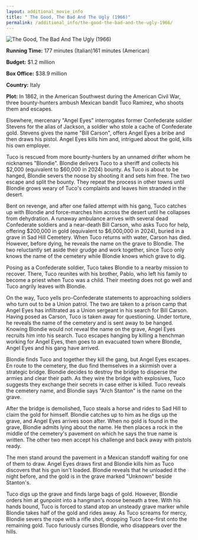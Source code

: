 ```yaml
---
layout: additional_movie_info
title: " The Good, The Bad And The Ugly (1966)"
permalink: /additional_info/the-good-the-bad-and-the-ugly-1966/
---
```


![ The Good, The Bad And The Ugly (1966)](https://upload.wikimedia.org/wikipedia/en/thumb/4/45/Good_the_bad_and_the_ugly_poster.jpg/220px-Good_the_bad_and_the_ugly_poster.jpg)

**Running Time:** 177 minutes (Italian)161 minutes (American)

**Budget:** $1.2 million

**Box Office:** $38.9 million

**Country:** Italy

**Plot:** In 1862, in the American Southwest during the American Civil War, three bounty-hunters ambush Mexican bandit Tuco Ramirez, who shoots them and escapes.

Elsewhere, mercenary "Angel Eyes" interrogates former Confederate soldier Stevens for the alias of Jackson, a soldier who stole a cache of Confederate gold. Stevens gives the name "Bill Carson", offers Angel Eyes a bribe and then draws his pistol. Angel Eyes kills him and, intrigued about the gold, kills his own employer.

Tuco is rescued from more bounty-hunters by an unnamed drifter whom he nicknames "Blondie". Blondie delivers Tuco to a sheriff and collects his $2,000 (equivalent to $60,000 in 2024)  bounty. As Tuco is about to be hanged, Blondie severs the noose by shooting it and sets him free. The two escape and split the bounty. They repeat the process in other towns until Blondie grows weary of Tuco's complaints and leaves him stranded in the desert.

Bent on revenge, and after one failed attempt with his gang, Tuco catches up with Blondie and force-marches him across the desert until he collapses from dehydration. A runaway ambulance arrives with several dead Confederate soldiers and a near-death Bill Carson, who asks Tuco for help, offering $200,000 in gold (equivalent to $6,000,000 in 2024), buried in a grave in Sad Hill Cemetery. When Tuco returns with water, Carson has died. However, before dying, he reveals the name on the grave to Blondie. The two reluctantly set aside their grudge and work together, since Tuco only knows the name of the cemetery while Blondie knows which grave to dig.

Posing as a Confederate soldier, Tuco takes Blondie to a nearby mission to recover. There, Tuco reunites with his brother, Pablo, who left his family to become a priest when Tuco was a child. Their meeting does not go well and Tuco angrily leaves with Blondie.

On the way, Tuco yells pro-Confederate statements to approaching soldiers who turn out to be a Union patrol. The two are taken to a prison camp that Angel Eyes has infiltrated as a Union sergeant in his search for Bill Carson. Having posed as Carson, Tuco is taken away for questioning. Under torture, he reveals the name of the cemetery and is sent away to be hanged. Knowing Blondie would not reveal the name on the grave, Angel Eyes recruits him into his search. Tuco escapes hanging by killing a henchman working for Angel Eyes, then goes to an evacuated town where Blondie, Angel Eyes and his gang have arrived.

Blondie finds Tuco and together they kill the gang, but Angel Eyes escapes. En route to the cemetery, the duo find themselves in a skirmish over a strategic bridge. Blondie decides to destroy the bridge to disperse the armies and clear their path. As they wire the bridge with explosives, Tuco suggests they exchange their secrets in case either is killed. Tuco reveals the cemetery name, and Blondie says "Arch Stanton" is the name on the grave.

After the bridge is demolished, Tuco steals a horse and rides to Sad Hill to claim the gold for himself. Blondie catches up to him as he digs up the grave, and Angel Eyes arrives soon after. When no gold is found in the grave, Blondie admits lying about the name. He then places a rock in the middle of the cemetery's pavement on which he says the true name is written. The other two men accept his challenge and back away with pistols ready.

The men stand around the pavement in a Mexican standoff waiting for one of them to draw. Angel Eyes draws first and Blondie kills him as Tuco discovers that his gun isn't loaded. Blondie reveals that he unloaded it the night before, and the gold is in the grave marked "Unknown" beside Stanton's.

Tuco digs up the grave and finds large bags of gold. However, Blondie orders him at gunpoint into a hangman's noose beneath a tree. With his hands bound, Tuco is forced to stand atop an unsteady grave marker while Blondie takes half of the gold and rides away. As Tuco screams for mercy, Blondie severs the rope with a rifle shot, dropping Tuco face-first onto the remaining gold. Tuco furiously curses Blondie, who disappears over the hills.